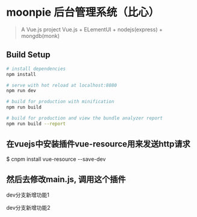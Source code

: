 # moonpie 后台管理系统（比心）

> A Vue.js project
Vue.js + ELementUI + nodejs(express) + mongdb(monk)

## Build Setup

``` bash
# install dependencies
npm install

# serve with hot reload at localhost:8080
npm run dev

# build for production with minification
npm run build

# build for production and view the bundle analyzer report
npm run build --report
```

## 在vuejs中安装插件vue-resource用来发送http请求
$ cnpm install vue-resource --save-dev

## 然后去修改main.js, 调用这个插件

dev分支新增功能1

dev分支新增功能2